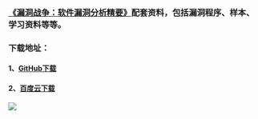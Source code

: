 ### [《漏洞战争：软件漏洞分析精要》](http://product.china-pub.com/4971073#qy)配套资料，包括漏洞程序、样本、学习资料等等。
### 下载地址：
#### 1、[GitHub下载](https://github.com/riusksk/vul_wars/raw/master/%E4%B9%A6%E7%B1%8D%E9%85%8D%E5%A5%97%E8%B5%84%E6%96%99.zip)
#### 2、[百度云下载](http://pan.baidu.com/s/1pKBjEiB)

![](http://ww2.sinaimg.cn/large/7503f661gw1f5r5youazhj20tl0igtei.jpg)
